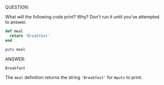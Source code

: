 QUESTION:

What will the following code print? Why? Don't run it until you've attempted to answer.

```ruby
def meal
  return 'Breakfast'
end

puts meal
```

ANSWER:

```Breakfast```

The `meal` definition returns the string `'Breakfast'` for `#puts` to print.
